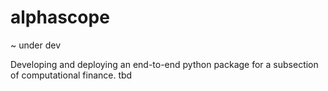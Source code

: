 # alphascope
~ under dev

Developing and deploying an end-to-end python package for a subsection of computational finance.
tbd